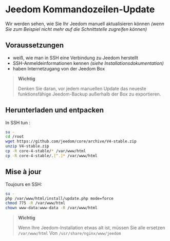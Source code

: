 # Jeedom Kommandozeilen-Update

Wir werden sehen, wie Sie Ihr Jeedom manuell aktualisieren können *(wenn Sie zum Beispiel nicht mehr auf die Schnittstelle zugreifen können)*

## Voraussetzungen

-   weiß, wie man in SSH eine Verbindung zu Jeedom herstellt
-   SSH-Anmeldeinformationen kennen *(siehe Installationsdokumentation)*
-   haben Internetzugang von der Jeedom Box

> **Wichtig**
>
> Denken Sie daran, vor jedem manuellen Update das neueste funktionsfähige Jeedom-Backup außerhalb der Box zu exportieren.

## Herunterladen und entpacken

In SSH tun :

````bash
su -
cd /root
wget https://github.com/jeedom/core/archive/V4-stable.zip
unzip V4-stable.zip
cp -R core-4-stable/* /var/www/html
cp -R core-4-stable/.[^.]* /var/www/html
````

## Mise à jour

Toujours en SSH:

````bash
su -
php /var/www/html/install/update.php mode=force
chmod 775 -R /var/www/html
chown www-data:www-data -R /var/www/html
````

> **Wichtig**
>
> Wenn Ihre Jeedom-Installation etwas alt ist, müssen Sie alle ersetzen ``/var/www/html`` Von ``/usr/share/nginx/www/jeedom``
